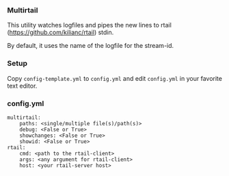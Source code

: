 ### Multirtail
This utility watches logfiles and pipes the new lines to rtail (https://github.com/kilianc/rtail) stdin.

By default, it uses the name of the logfile for the stream-id.

### Setup
Copy `config-template.yml` to `config.yml` and edit `config.yml` in your favorite text editor.

### config.yml

```
multirtail:
    paths: <single/multiple file(s)/path(s)>
    debug: <False or True>
    showchanges: <False or True>
    showid: <False or True>
rtail:
    cmd: <path to the rtail-client>
    args: <any argument for rtail-client>
    host: <your rtail-server host>
```
